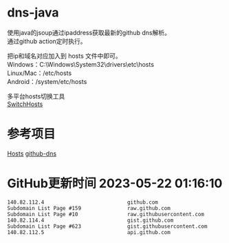 # dns-java

使用java的jsoup通过ipaddress获取最新的github dns解析。  
通过github action定时执行。

把ip和域名对应加入到 hosts 文件中即可。  
Windows：C:\Windows\System32\drivers\etc\hosts  
Linux/Mac：/etc/hosts  
Android：/system/etc/hosts  

多平台hosts切换工具  
[SwitchHosts](https://github.com/oldj/SwitchHosts)

# 参考项目

[Hosts](https://github.com/JohyC/Hosts)
[github-dns](https://gitee.com/AutismSuperman/github-dns)

# GitHub更新时间 2023-05-22 01:16:10
```
140.82.112.4                           github.com
Subdomain List Page #159               raw.github.com
Subdomain List Page #10                raw.githubusercontent.com
140.82.114.4                           gist.github.com
Subdomain List Page #623               gist.githubusercontent.com
140.82.112.5                           api.github.com
```